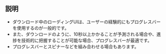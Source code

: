 ## 説明

- ダウンロード中のローディングUIは、ユーザーの経験的にもプログレスバーを使用するのが一般的です。
- また、ダウンロードのように、10秒以上かかることが予測される場合や、進捗を技術的に把握することが可能な場合、プログレスバーが最適です。
- プログレスバーとスピナーなどを組み合わせる場合もあります。